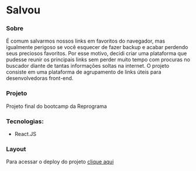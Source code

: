 # Salvou

### Sobre

É comum salvarmos nossos links em favoritos do navegador, mas igualmente perigoso se você esquecer de fazer backup e acabar perdendo seus preciosos favoritos. Por esse motivo, decidi criar uma plataforma que pudesse reunir os principais links sem perder muito tempo com procuras no buscador diante de tantas informações soltas na internet. O projeto consiste em uma plataforma de agrupamento de links úteis para desenvolvedoras front-end.

### Projeto

Projeto final do bootcamp da Reprograma

### Tecnologias:

- React.JS

### Layout

Para acessar o deploy do projeto [clique aqui](https://salvou.netlify.app/)